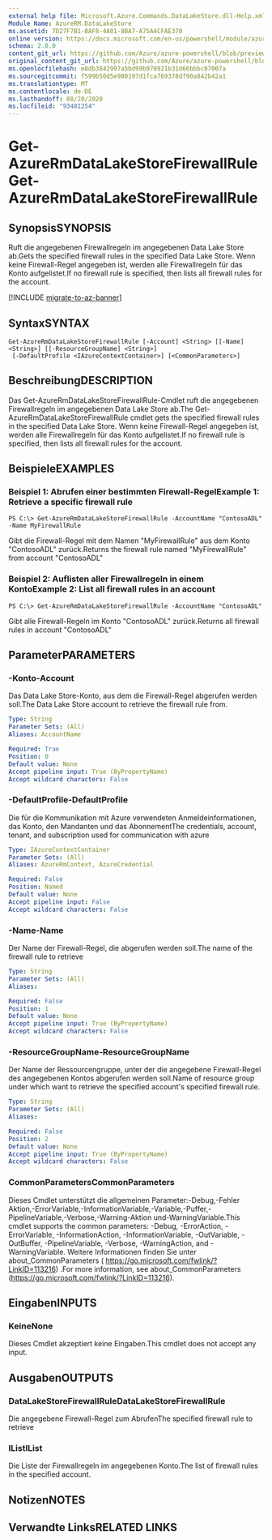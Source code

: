 ```yaml
---
external help file: Microsoft.Azure.Commands.DataLakeStore.dll-Help.xml
Module Name: AzureRM.DataLakeStore
ms.assetid: 7D27F7B1-BAF8-4A01-8BA7-A75A4CFAE370
online version: https://docs.microsoft.com/en-us/powershell/module/azurerm.datalakestore/get-azurermdatalakestorefirewallrule
schema: 2.0.0
content_git_url: https://github.com/Azure/azure-powershell/blob/preview/src/ResourceManager/DataLakeStore/Commands.DataLakeStore/help/Get-AzureRmDataLakeStoreFirewallRule.md
original_content_git_url: https://github.com/Azure/azure-powershell/blob/preview/src/ResourceManager/DataLakeStore/Commands.DataLakeStore/help/Get-AzureRmDataLakeStoreFirewallRule.md
ms.openlocfilehash: e8db3842997a5bd99b970921b31d66bbbc07007a
ms.sourcegitcommit: f599b50d5e980197d1fca769378df90a842b42a1
ms.translationtype: MT
ms.contentlocale: de-DE
ms.lasthandoff: 08/20/2020
ms.locfileid: "93481254"
---
```

# <span data-ttu-id="7244c-101">Get-AzureRmDataLakeStoreFirewallRule</span><span class="sxs-lookup"><span data-stu-id="7244c-101">Get-AzureRmDataLakeStoreFirewallRule</span></span>

## <span data-ttu-id="7244c-102">Synopsis</span><span class="sxs-lookup"><span data-stu-id="7244c-102">SYNOPSIS</span></span>
<span data-ttu-id="7244c-103">Ruft die angegebenen Firewallregeln im angegebenen Data Lake Store ab.</span><span class="sxs-lookup"><span data-stu-id="7244c-103">Gets the specified firewall rules in the specified Data Lake Store.</span></span>
<span data-ttu-id="7244c-104">Wenn keine Firewall-Regel angegeben ist, werden alle Firewallregeln für das Konto aufgelistet.</span><span class="sxs-lookup"><span data-stu-id="7244c-104">If no firewall rule is specified, then lists all firewall rules for the account.</span></span>

[!INCLUDE [migrate-to-az-banner](../../includes/migrate-to-az-banner.md)]

## <span data-ttu-id="7244c-105">Syntax</span><span class="sxs-lookup"><span data-stu-id="7244c-105">SYNTAX</span></span>

```
Get-AzureRmDataLakeStoreFirewallRule [-Account] <String> [[-Name] <String>] [[-ResourceGroupName] <String>]
 [-DefaultProfile <IAzureContextContainer>] [<CommonParameters>]
```

## <span data-ttu-id="7244c-106">Beschreibung</span><span class="sxs-lookup"><span data-stu-id="7244c-106">DESCRIPTION</span></span>
<span data-ttu-id="7244c-107">Das Get-AzureRmDataLakeStoreFirewallRule-Cmdlet ruft die angegebenen Firewallregeln im angegebenen Data Lake Store ab.</span><span class="sxs-lookup"><span data-stu-id="7244c-107">The Get-AzureRmDataLakeStoreFirewallRule cmdlet gets the specified firewall rules in the specified Data Lake Store.</span></span>
<span data-ttu-id="7244c-108">Wenn keine Firewall-Regel angegeben ist, werden alle Firewallregeln für das Konto aufgelistet.</span><span class="sxs-lookup"><span data-stu-id="7244c-108">If no firewall rule is specified, then lists all firewall rules for the account.</span></span>

## <span data-ttu-id="7244c-109">Beispiele</span><span class="sxs-lookup"><span data-stu-id="7244c-109">EXAMPLES</span></span>

### <span data-ttu-id="7244c-110">Beispiel 1: Abrufen einer bestimmten Firewall-Regel</span><span class="sxs-lookup"><span data-stu-id="7244c-110">Example 1: Retrieve a specific firewall rule</span></span>
```
PS C:\> Get-AzureRmDataLakeStoreFirewallRule -AccountName "ContosoADL" -Name MyFirewallRule
```

<span data-ttu-id="7244c-111">Gibt die Firewall-Regel mit dem Namen "MyFirewallRule" aus dem Konto "ContosoADL" zurück.</span><span class="sxs-lookup"><span data-stu-id="7244c-111">Returns the firewall rule named "MyFirewallRule" from account "ContosoADL"</span></span>

### <span data-ttu-id="7244c-112">Beispiel 2: Auflisten aller Firewallregeln in einem Konto</span><span class="sxs-lookup"><span data-stu-id="7244c-112">Example 2: List all firewall rules in an account</span></span>
```
PS C:\> Get-AzureRmDataLakeStoreFirewallRule -AccountName "ContosoADL"
```

<span data-ttu-id="7244c-113">Gibt alle Firewall-Regeln im Konto "ContosoADL" zurück.</span><span class="sxs-lookup"><span data-stu-id="7244c-113">Returns all firewall rules in account "ContosoADL"</span></span>

## <span data-ttu-id="7244c-114">Parameter</span><span class="sxs-lookup"><span data-stu-id="7244c-114">PARAMETERS</span></span>

### <span data-ttu-id="7244c-115">-Konto</span><span class="sxs-lookup"><span data-stu-id="7244c-115">-Account</span></span>
<span data-ttu-id="7244c-116">Das Data Lake Store-Konto, aus dem die Firewall-Regel abgerufen werden soll.</span><span class="sxs-lookup"><span data-stu-id="7244c-116">The Data Lake Store account to retrieve the firewall rule from.</span></span>

```yaml
Type: String
Parameter Sets: (All)
Aliases: AccountName

Required: True
Position: 0
Default value: None
Accept pipeline input: True (ByPropertyName)
Accept wildcard characters: False
```

### <span data-ttu-id="7244c-117">-DefaultProfile</span><span class="sxs-lookup"><span data-stu-id="7244c-117">-DefaultProfile</span></span>
<span data-ttu-id="7244c-118">Die für die Kommunikation mit Azure verwendeten Anmeldeinformationen, das Konto, den Mandanten und das Abonnement</span><span class="sxs-lookup"><span data-stu-id="7244c-118">The credentials, account, tenant, and subscription used for communication with azure</span></span>

```yaml
Type: IAzureContextContainer
Parameter Sets: (All)
Aliases: AzureRmContext, AzureCredential

Required: False
Position: Named
Default value: None
Accept pipeline input: False
Accept wildcard characters: False
```

### <span data-ttu-id="7244c-119">-Name</span><span class="sxs-lookup"><span data-stu-id="7244c-119">-Name</span></span>
<span data-ttu-id="7244c-120">Der Name der Firewall-Regel, die abgerufen werden soll.</span><span class="sxs-lookup"><span data-stu-id="7244c-120">The name of the firewall rule to retrieve</span></span>

```yaml
Type: String
Parameter Sets: (All)
Aliases: 

Required: False
Position: 1
Default value: None
Accept pipeline input: True (ByPropertyName)
Accept wildcard characters: False
```

### <span data-ttu-id="7244c-121">-ResourceGroupName</span><span class="sxs-lookup"><span data-stu-id="7244c-121">-ResourceGroupName</span></span>
<span data-ttu-id="7244c-122">Der Name der Ressourcengruppe, unter der die angegebene Firewall-Regel des angegebenen Kontos abgerufen werden soll.</span><span class="sxs-lookup"><span data-stu-id="7244c-122">Name of resource group under which want to retrieve the specified account's specified firewall rule.</span></span>

```yaml
Type: String
Parameter Sets: (All)
Aliases: 

Required: False
Position: 2
Default value: None
Accept pipeline input: True (ByPropertyName)
Accept wildcard characters: False
```

### <span data-ttu-id="7244c-123">CommonParameters</span><span class="sxs-lookup"><span data-stu-id="7244c-123">CommonParameters</span></span>
<span data-ttu-id="7244c-124">Dieses Cmdlet unterstützt die allgemeinen Parameter:-Debug,-Fehler Aktion,-ErrorVariable,-InformationVariable,-Variable,-Puffer,-PipelineVariable,-Verbose,-Warning-Aktion und-WarningVariable.</span><span class="sxs-lookup"><span data-stu-id="7244c-124">This cmdlet supports the common parameters: -Debug, -ErrorAction, -ErrorVariable, -InformationAction, -InformationVariable, -OutVariable, -OutBuffer, -PipelineVariable, -Verbose, -WarningAction, and -WarningVariable.</span></span> <span data-ttu-id="7244c-125">Weitere Informationen finden Sie unter about_CommonParameters ( https://go.microsoft.com/fwlink/?LinkID=113216) .</span><span class="sxs-lookup"><span data-stu-id="7244c-125">For more information, see about_CommonParameters (https://go.microsoft.com/fwlink/?LinkID=113216).</span></span>

## <span data-ttu-id="7244c-126">Eingaben</span><span class="sxs-lookup"><span data-stu-id="7244c-126">INPUTS</span></span>

### <span data-ttu-id="7244c-127">Keine</span><span class="sxs-lookup"><span data-stu-id="7244c-127">None</span></span>
<span data-ttu-id="7244c-128">Dieses Cmdlet akzeptiert keine Eingaben.</span><span class="sxs-lookup"><span data-stu-id="7244c-128">This cmdlet does not accept any input.</span></span>

## <span data-ttu-id="7244c-129">Ausgaben</span><span class="sxs-lookup"><span data-stu-id="7244c-129">OUTPUTS</span></span>

### <span data-ttu-id="7244c-130">DataLakeStoreFirewallRule</span><span class="sxs-lookup"><span data-stu-id="7244c-130">DataLakeStoreFirewallRule</span></span>
<span data-ttu-id="7244c-131">Die angegebene Firewall-Regel zum Abrufen</span><span class="sxs-lookup"><span data-stu-id="7244c-131">The specified firewall rule to retrieve</span></span>

### <span data-ttu-id="7244c-132">IList<DataLakeStoreFirewallRule></span><span class="sxs-lookup"><span data-stu-id="7244c-132">IList<DataLakeStoreFirewallRule></span></span>
<span data-ttu-id="7244c-133">Die Liste der Firewallregeln im angegebenen Konto.</span><span class="sxs-lookup"><span data-stu-id="7244c-133">The list of firewall rules in the specified account.</span></span>

## <span data-ttu-id="7244c-134">Notizen</span><span class="sxs-lookup"><span data-stu-id="7244c-134">NOTES</span></span>

## <span data-ttu-id="7244c-135">Verwandte Links</span><span class="sxs-lookup"><span data-stu-id="7244c-135">RELATED LINKS</span></span>

